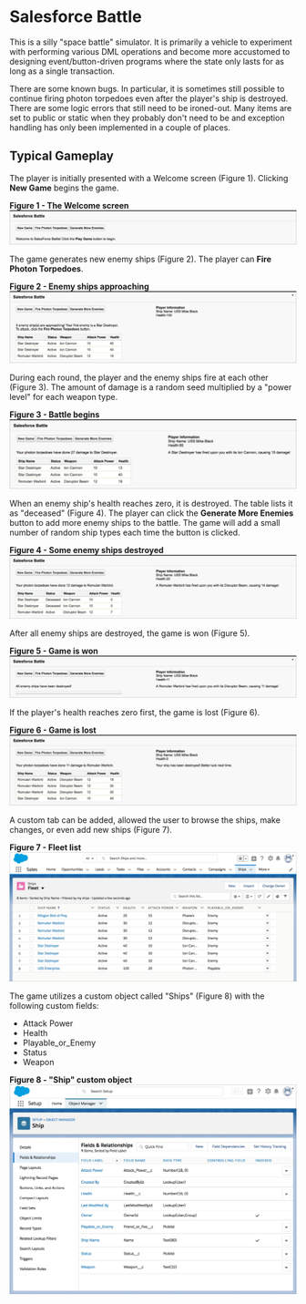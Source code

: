 # Salesforce Battle

This is a silly "space battle" simulator. It is primarily a vehicle to experiment with performing various DML operations and
become more accustomed to designing event/button-driven programs where the state only lasts for as long as a single transaction.

There are some known bugs. In particular, it is sometimes still possible to continue firing photon torpedoes even after the player's ship is destroyed. There are some logic errors that still need to be ironed-out. Many items are set to public or static when they probably don't need to be and exception handling has only been implemented in a couple of places.

## Typical Gameplay
The player is initially presented with a Welcome screen (Figure 1). Clicking **New Game** begins the game. <br />

**Figure 1 - The Welcome screen**  
![The Welcome screen](https://github.com/mikeuf/SFBattle/blob/master/README-images/1-welcome-screen.jpg "The Welcome screen")
<br />

The game generates new enemy ships (Figure 2). The player can **Fire Photon Torpedoes**.<br />

**Figure 2 - Enemy ships approaching**  
![Enemy ships approaching](https://github.com/mikeuf/SFBattle/blob/master/README-images/2-enemy-ships-approaching.jpg "Enemy ships approaching")
<br />

During each round, the player and the enemy ships fire at each other (Figure 3). The amount of damage is a random seed multiplied by a "power level" for each weapon type.

**Figure 3 - Battle begins**  
![Battle begins](https://github.com/mikeuf/SFBattle/blob/master/README-images/3-battle.jpg "Battle begins")
<br />

When an enemy ship's health reaches zero, it is destroyed. The table lists it as "deceased" (Figure 4). The player can click the **Generate More Enemies** button to add more enemy ships to the battle. The game will add a small number of random ship types each time the button is clicked.

**Figure 4 - Some enemy ships destroyed**  
![Some enemy ships destroyed](https://github.com/mikeuf/SFBattle/blob/master/README-images/4-deceased.jpg "Some enemy ships destroyed")
<br />

After all enemy ships are destroyed, the game is won (Figure 5).

**Figure 5 - Game is won**  
![Game is won](https://github.com/mikeuf/SFBattle/blob/master/README-images/5-game-won.jpg "Game is won")
<br />

If the player's health reaches zero first, the game is lost (Figure 6).

**Figure 6 - Game is lost**  
![Game is lost](https://github.com/mikeuf/SFBattle/blob/master/README-images/6-game-lost.jpg "Game is lost")
<br />

A custom tab can be added, allowed the user to browse the ships, make changes, or even add new ships (Figure 7).

**Figure 7 - Fleet list**  
![Fleet list](https://github.com/mikeuf/SFBattle/blob/master/README-images/7-ships-list.jpg "Fleet list")
<br />

The game utilizes a custom object called "Ships" (Figure 8) with the following custom fields:
* Attack Power
* Health
* Playable_or_Enemy
* Status
* Weapon

**Figure 8 - "Ship" custom object**  
![Ship custom object](https://github.com/mikeuf/SFBattle/blob/master/README-images/8-ship-custom-object.jpg "Ship custom object")

